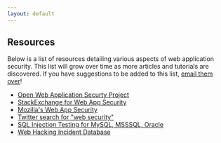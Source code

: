 ```yaml
---
layout: default
---
```


Resources
------------

Below is a list of resources detailing various aspects of web application security.
This list will grow over time as more articles and tutorials are discovered. If you
have suggestions to be added to this list, <a href="mailto:info@phpdeveloper.org">email
them over</a>!

- [Open Web Application Securty Project](http://owasp.org)
- [StackExchange for Web App Security](http://security.stackexchange.com/questions/tagged/web-application)
- [Mozilla's Web App Security](http://blog.mozilla.org/webappsec/)
- [Twitter search for "web security"](http://search.twitter.com/search.rss?q=%23web%20security)
- [SQL Injection Testing for MySQL, MSSSQL, Oracle](http://websec.ca/kb/sql_injection)
- [Web Hacking Incident Database](http://projects.webappsec.org/w/page/13246995/Web-Hacking-Incident-Database)

